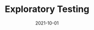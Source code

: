 ---
title: "Exploratory Testing"
linkTitle: "Exploratory Testing"
date: 2021-10-01
type: docs
weight: 4
---